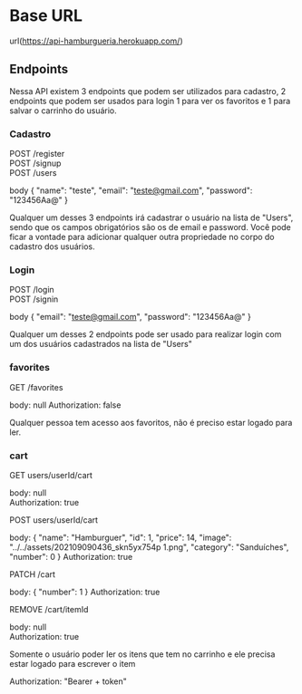 # Base URL

url(https://api-hamburgueria.herokuapp.com/)

## Endpoints

Nessa API existem 3 endpoints que podem ser utilizados para cadastro, 2 endpoints que podem ser usados para login 1 para ver os favoritos e 1 para salvar o carrinho do usuário.

### Cadastro

POST /register <br/>
POST /signup <br/>
POST /users

body {
"name": "teste",
"email": "teste@gmail.com",
"password": "123456Aa@"
}

Qualquer um desses 3 endpoints irá cadastrar o usuário na lista de "Users", sendo que os campos obrigatórios são os de email e password.
Você pode ficar a vontade para adicionar qualquer outra propriedade no corpo do cadastro dos usuários.

### Login

POST /login <br/>
POST /signin

body {
"email": "teste@gmail.com",
"password": "123456Aa@"
}

Qualquer um desses 2 endpoints pode ser usado para realizar login com um dos usuários cadastrados na lista de "Users"

### favorites

GET /favorites

body: null
Authorization: false

Qualquer pessoa tem acesso aos favoritos, não é preciso estar logado para ler.

### cart

GET users/userId/cart

body: null <br>
Authorization: true

POST users/userId/cart

body: {
"name": "Hamburguer",
"id": 1,
"price": 14,
"image": "../../assets/202109090436_skn5yx754p 1.png",
"category": "Sanduíches",
"number": 0
}
Authorization: true

PATCH /cart

body: {
"number": 1
}
Authorization: true

REMOVE /cart/itemId

body: null <br>
Authorization: true

Somente o usuário poder ler os itens que tem no carrinho e ele precisa estar logado para escrever o item

Authorization: "Bearer + token"
